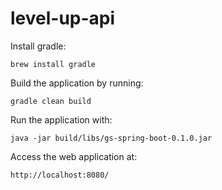 # level-up-api

Install gradle:

`brew install gradle`

Build the application by running:

`gradle clean build`

Run the application with:

`java -jar build/libs/gs-spring-boot-0.1.0.jar`

Access the web application at:

`http://localhost:8080/`
